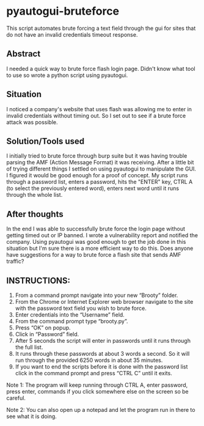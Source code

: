 # pyautogui-bruteforce
This script automates brute forcing a text field through the gui for sites that do not have an invalid credentials timeout response.

## Abstract
I needed a quick way to brute force flash login page. Didn't know what tool to use so wrote a python script using pyautogui.

## Situation
I noticed a company's website that uses flash was allowing me to enter in invalid credentials without timing out. So I set out to see if a brute force attack was possible. 

## Solution/Tools used
I initially tried to brute force through burp suite but it was having trouble parsing the AMF (Action Message Format) it was receiving. After a little bit of trying different things I settled on using pyautogui to manipulate the GUI. I figured it would be good enough for a proof of concept. My script runs through a password list, enters a password, hits the "ENTER" key, CTRL A (to select the previously entered word), enters next word until it runs through the whole list.

## After thoughts
In the end I was able to successfully brute force the login page without getting timed out or IP banned. I wrote a vulnerability report and notified the company.
Using pyautogui was good enough to get the job done in this situation but I'm sure there is a more efficient way to do this. Does anyone have suggestions for a way to brute force a flash site that sends AMF traffic? 

## INSTRUCTIONS:
1.	From a command prompt navigate into your new “Brooty” folder.
2.	From the Chrome or Internet Explorer web browser navigate to the site with the password text field you wish to brute force.
3.	Enter credentials into the “Username” field.
4.	From the command prompt type “brooty.py”.
5.	Press “OK” on popup.
6.	Click in “Password” field.
7.	After 5 seconds the script will enter in passwords until it runs through the full list.
8. It runs through these passwords at about 3 words a second. So it will run through the provided 6250 words in about 35 minutes.
9.	If you want to end the scripts before it is done with the password list click in the command prompt and press “CTRL C” until it exits.

Note 1: The program will keep running through CTRL A, enter password, press enter, commands if you click somewhere else on the screen so be careful.

Note 2: You can also open up a notepad and let the program run in there to see what it is doing.
